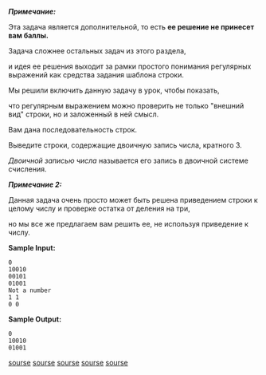 ***Примечание:***

Эта задача является дополнительной, то есть **ее решение не принесет вам баллы.**

Задача сложнее остальных задач из этого раздела,

и идея ее решения выходит за рамки простого понимания регулярных выражений как средства задания шаблона строки.

Мы решили включить данную задачу в урок, чтобы показать,

что регулярным выражением можно проверить не только "внешний вид" строки, но и заложенный в ней смысл.


Вам дана последовательность строк.

Выведите строки, содержащие двоичную запись числа, кратного 3.

*Двоичной записью числа* называется его запись в двоичной системе счисления.

***Примечание 2:***

Данная задача очень просто может быть решена приведением строки к целому числу и проверке остатка от деления на три,

но мы все же предлагаем вам решить ее, не используя приведение к числу.

**Sample Input:**

```commandline
0
10010
00101
01001
Not a number
1 1
0 0
```

**Sample Output:**

```commandline
0
10010
01001
```

[sourse](https://stepik.org/lesson/24470/step/16?thread=solutions&unit=6776)
[sourse](http://stackoverflow.com/questions/844867/check-if-a-number-is-divisible-by-3/3253053#3253053)
[sourse](http://stackoverflow.com/a/3253053)
[sourse](http://stackoverflow.com/a/19608040)
[sourse](https://stepic.org/lesson/%D0%9F%D1%80%D0%B8%D0%BC%D0%B5%D1%80%D1%8B-13292/step/4?unit=3466)
